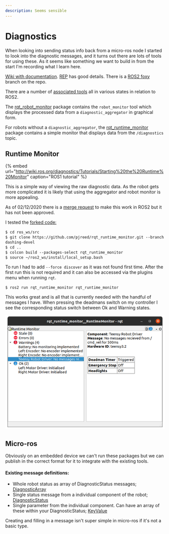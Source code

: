 ```yaml
---
description: Seems sensible
---
```


# Diagnostics

When looking into sending status info back from a micro-ros node I started to look into the diagnostic messages, and it turns out there are lots of tools for using these. As it seems like something we want to build in from the start I'm recording what I learn here. 

[Wiki with documentation](http://wiki.ros.org/diagnostics). [REP](https://www.ros.org/reps/rep-0107.html) has good details. There is a [ROS2 foxy ](https://github.com/ros/diagnostics/tree/foxy)branch on the repo. 

There are a number of [associated tools](http://wiki.ros.org/diagnostics) all in various states in relation to ROS2.

The [rqt\_robot\_monitor](http://wiki.ros.org/rqt_robot_monitor) package contains the `robot_monitor` tool which displays the processed data from a `diagnostic_aggregator` in graphical form.

For robots without a `diagnostic_aggregator`, the [rqt\_runtime\_monitor](http://wiki.ros.org/rqt_runtime_monitor) package contains a simple monitor that displays data from the `/diagnostics` topic.

## Runtime Monitor

{% embed url="http://wiki.ros.org/diagnostics/Tutorials/Starting%20the%20Runtime%20Monitor" caption="ROS1 tutorial" %}

This is a simple way of viewing the raw diagnostic data. As the robot gets more complicated it is likely that using the aggregator and robot monitor is more appealing.

As of 02/12/2020 there is a [merge request](https://github.com/ros-visualization/rqt_runtime_monitor/pull/5) to make this work in ROS2 but it has not been approved. 

I tested the [forked code: ](https://github.com/pjreed/rqt_runtime_monitor/tree/dashing-devel)

```text
$ cd ros_ws/src
$ git clone https://github.com/pjreed/rqt_runtime_monitor.git --branch dashing-devel
$ cd ..
$ colcon build --packages-select rqt_runtime_monitor 
$ source ~/ros2_ws/install/local_setup.bash
```

To run I had to add  `--force discover` as it was not found first time. After the first run this is not required and it can also be accessed via the plugins menu when running `rqt`.

```text
$ ros2 run rqt_runtime_monitor rqt_runtime_monitor 
```

This works great and is all that is currently needed with the handful of messages I have. When pressing the deadmans switch on my controller I see the corresponding status switch between Ok and Warning states.

![rqt\_runtime\_moitor on ROS2. ](../.gitbook/assets/screenshot-from-2020-12-02-15-46-09.png)

## Micro-ros

Obviously on an embedded device we can't run these packages but we can publish in the correct format for it to integrate with the existing tools.

#### Existing message definitions:

* Whole robot status as array of DiagnosticStatus messages; [DiagnosticArray](http://docs.ros.org/en/api/diagnostic_msgs/html/msg/DiagnosticArray.html)
* Single status message from a individual component of the robot; [DiagnosticStatus](http://docs.ros.org/en/api/diagnostic_msgs/html/msg/DiagnosticStatus.html) 
* Single parameter from the individual component. Can have an array of these within your DiagnosticStatus; [KeyValue](http://docs.ros.org/en/api/diagnostic_msgs/html/msg/KeyValue.html)

Creating and filling in a message isn't super simple in micro-ros if it's not a basic type.



